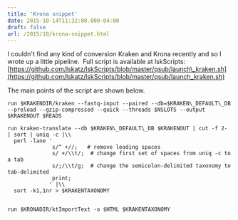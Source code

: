 ```yaml
---
title: 'Krona snippet'
date: 2015-10-14T11:32:00.000-04:00
draft: false
url: /2015/10/krona-snippet.html
---
```


I couldn't find any kind of conversion Kraken and Krona recently and so I wrote up a little pipeline.  Full script is available at lskScripts: [https://github.com/lskatz/lskScripts/blob/master/qsub/launch\_kraken.sh](https://github.com/lskatz/lskScripts/blob/master/qsub/launch_kraken.sh)  
  
The main points of the script are shown below.  
```
run $KRAKENDIR/kraken --fastq-input --paired --db=$KRAKEN\_DEFAULT\_DB --preload --gzip-compressed --quick --threads $NSLOTS --output $KRAKENOUT $READS  
  
run kraken-translate --db $KRAKEN\_DEFAULT\_DB $KRAKENOUT | cut -f 2- | sort | uniq -c |\\  
  perl -lane '  
              s/^ +//;   # remove leading spaces  
              s/ +/\\t/;  # change first set of spaces from uniq -c to a tab  
              s/;/\\t/g;  # change the semicolon-delimited taxonomy to tab-delimited  
              print;  
             ' |\\  
  sort -k1,1nr > $KRAKENTAXONOMY  
  
  
run $KRONADIR/ktImportText -o $HTML $KRAKENTAXONOMY
```